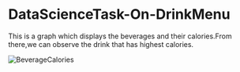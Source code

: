 # DataScienceTask-On-DrinkMenu

This is a graph which displays the beverages and their calories.From there,we can observe the drink that has highest calories.

![BeverageCalories](https://user-images.githubusercontent.com/93222041/181880489-ac59ae0e-6128-4d79-b58a-64bca1189f71.PNG)
